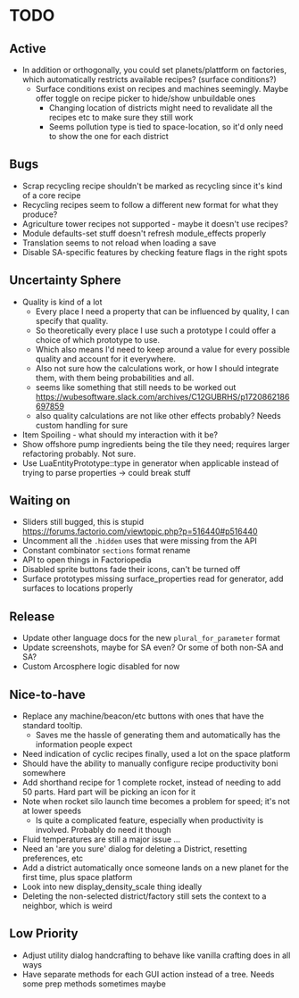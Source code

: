 # TODO

## Active

- In addition or orthogonally, you could set planets/plattform on factories, which automatically restricts available recipes? (surface conditions?)
  - Surface conditions exist on recipes and machines seemingly. Maybe offer toggle on recipe picker to hide/show unbuildable ones
    - Changing location of districts might need to revalidate all the recipes etc to make sure they still work
    - Seems pollution type is tied to space-location, so it'd only need to show the one for each district

## Bugs

- Scrap recycling recipe shouldn't be marked as recycling since it's kind of a core recipe
- Recycling recipes seem to follow a different new format for what they produce?
- Agriculture tower recipes not supported - maybe it doesn't use recipes?
- Module defaults-set stuff doesn't refresh module_effects properly
- Translation seems to not reload when loading a save
- Disable SA-specific features by checking feature flags in the right spots

## Uncertainty Sphere

- Quality is kind of a lot
  - Every place I need a property that can be influenced by quality, I can specify that quality.
  - So theoretically every place I use such a prototype I could offer a choice of which prototype to use.
  - Which also means I'd need to keep around a value for every possible quality and account for it everywhere.
  - Also not sure how the calculations work, or how I should integrate them, with them being probabilities and all.
  - seems like something that still needs to be worked out https://wubesoftware.slack.com/archives/C12GUBRHS/p1720862186697859
  - also quality calculations are not like other effects probably? Needs custom handling for sure
- Item Spoiling - what should my interaction with it be?
- Show offshore pump ingredients being the tile they need; requires larger refactoring probably. Not sure.
- Use LuaEntityPrototype::type in generator when applicable instead of trying to parse properties -> could break stuff

## Waiting on

- Sliders still bugged, this is stupid https://forums.factorio.com/viewtopic.php?p=516440#p516440
- Uncomment all the `.hidden` uses that were missing from the API
- Constant combinator `sections` format rename
- API to open things in Factoriopedia
- Disabled sprite buttons fade their icons, can't be turned off
- Surface prototypes missing surface_properties read for generator, add surfaces to locations properly

## Release

- Update other language docs for the new `plural_for_parameter` format
- Update screenshots, maybe for SA even? Or some of both non-SA and SA?
- Custom Arcosphere logic disabled for now

## Nice-to-have

- Replace any machine/beacon/etc buttons with ones that have the standard tooltip.
  - Saves me the hassle of generating them and automatically has the information people expect
- Need indication of cyclic recipes finally, used a lot on the space platform
- Should have the ability to manually configure recipe productivity boni somewhere
- Add shorthand recipe for 1 complete rocket, instead of needing to add 50 parts. Hard part will be picking an icon for it
- Note when rocket silo launch time becomes a problem for speed; it's not at lower speeds
  - Is quite a complicated feature, especially when productivity is involved. Probably do need it though
- Fluid temperatures are still a major issue ...
- Need an 'are you sure' dialog for deleting a District, resetting preferences, etc
- Add a district automatically once someone lands on a new planet for the first time, plus space platform
- Look into new display_density_scale thing ideally
- Deleting the non-selected district/factory still sets the context to a neighbor, which is weird

## Low Priority

- Adjust utility dialog handcrafting to behave like vanilla crafting does in all ways
- Have separate methods for each GUI action instead of a tree. Needs some prep methods sometimes maybe
